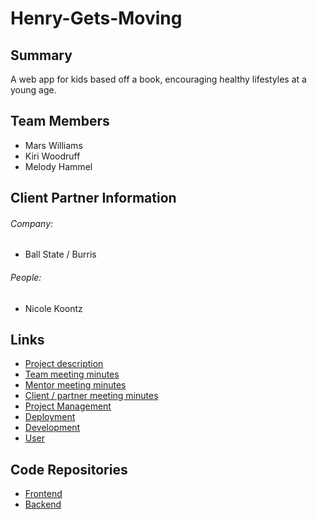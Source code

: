 # Henry-Gets-Moving

## Summary
A web app for kids based off a book, encouraging healthy lifestyles at a young age.

## Team Members

- Mars Williams
- Kiri Woodruff
- Melody Hammel

## Client Partner Information

###### Company:
 - Ball State / Burris
###### People:
 - Nicole Koontz
 
## Links
 - [Project description](https://github.com/MarsWilliamsCode/Henry-Gets-Moving/ProjectDescription.md)
 - [Team meeting minutes](https://github.com/MarsWilliamsCode/Henry-Gets-Moving/tree/main/MeetingMinutes/Team)
 - [Mentor meeting minutes](https://github.com/MarsWilliamsCode/Henry-Gets-Moving/tree/main/MeetingMinutes/Mentor)
 - [Client / partner meeting minutes](https://github.com/MarsWilliamsCode/Henry-Gets-Moving/tree/main/MeetingMinutes/ClientPartner/)
 - [Project Management](https://github.com/users/MarsWilliamsCode/projects/1/views/1)
 - [Deployment](https://github.com/MarsWilliamsCode/Henry-Gets-Moving/blob/main/Documentation/Deployment.md)
 - [Development](https://github.com/MarsWilliamsCode/Henry-Gets-Moving/blob/main/Documentation/Development.md)
 - [User](https://github.com/MarsWilliamsCode/Henry-Gets-Moving/blob/main/Documentation/User.md)

## Code Repositories
 - [Frontend](https://github.com/kiri-woodruff/Henry-Gets-Moving-Frontend)
 - [Backend](https://github.com/MarsWilliamsCode/Henry-Gets-Moving-Backend)
